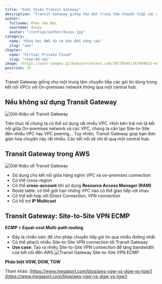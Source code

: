 ```yaml
---
title: "Giới thiệu Transit Gateway"
description: "Transit Gateway giống như một trung tâm chuyển tiếp các gói tin dùng trong kết nối VPCs với On-premises network thông qua một central hub."
author:
  fullname: Phan Văn Đức
  username: ducpv
  avatar: "/configs/author/ducpv.jpg"
category:
  name: "Khóa học AWS từ cơ bản đến nâng cao"
  slug: "aws"
chapter:
  name: "Virtual Private Cloud"
  slug: "chap-04-vpc"
image: (https://user-images.githubusercontent.com/29729545/147404623-e06ade34-5425-4562-aece-83f160a7dce0.png
position: 25
---
```


Transit Gateway giống như một trung tâm chuyển tiếp các gói tin dùng trong kết nối VPCs với On-premises network thông qua một central hub.

## Nếu không sử dụng Transit Gateway

![Giới thiệu về Transit Gateway](https://user-images.githubusercontent.com/29729545/147404623-e06ade34-5425-4562-aece-83f160a7dce0.png)

Trên thực tế chúng ta có thể sử dụng rất nhiều VPC. Hình bên trái mô tả kết nối giữa On-premises network và các VPC, chúng ta cần tạo Site-to-Site đến nhiều VPC hay VPC peering... Tuy nhiên, Transit Gateway giúp bạn đơn giản hóa chuyện này rất nhiều. Các kết nối sẽ chỉ đi qua một central hub.

## Transit Gateway trong AWS

![Giới thiệu về Transit Gateway](https://user-images.githubusercontent.com/29729545/147404793-f4f042f7-8e2d-4fdb-96ce-3c3685ee8ea9.png)

- Sử dụng cho kết nối giữa hàng nghìn VPC và on-premises connection
- Có thể cross-region
- Có thể **cross-account** khi sử dụng **Resource Access Manager (RAM)**
- Route table: có thể giới hạn những VPC nào có thể giao tiếp với nhau
- Có thể kết hợp với Direct Connection, VPN connection
- Có hỗ trợ **IP Multicast**

## Transit Gateway: Site-to-Site VPN ECMP

**ECMP = Equal-cost Multi-path routing**

- Đây là chiến lược để cho phép chuyển tiếp gói tin qua nhiều đường nhất.
- Có thể attach nhiều Site-to-Site VPN connection tới Transit Gateway
- **Use case**: Tạo ra nhiều Site-to-Site VPN connection để tăng bandwidth của kết nối đến AWS ![Transit Gateway Site-to-Site VPN ECMP](https://user-images.githubusercontent.com/29729545/147412624-2a353580-1ce6-4023-8a1a-27e7c5986092.png)

**Phân biệt VGW, DGW, TGW**

Tham khảo: [https://www.megaport.com/blog/aws-vgw-vs-dgw-vs-tgw/](https://www.megaport.com/blog/aws-vgw-vs-dgw-vs-tgw/)
